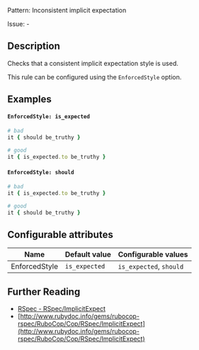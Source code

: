 Pattern: Inconsistent implicit expectation

Issue: -

## Description

Checks that a consistent implicit expectation style is used.

This rule can be configured using the `EnforcedStyle` option.

## Examples

#### `EnforcedStyle: is_expected`

```ruby
# bad
it { should be_truthy }

# good
it { is_expected.to be_truthy }
```
#### `EnforcedStyle: should`

```ruby
# bad
it { is_expected.to be_truthy }

# good
it { should be_truthy }
```

## Configurable attributes

Name | Default value | Configurable values
--- | --- | ---
EnforcedStyle | `is_expected` | `is_expected`, `should`

## Further Reading

* [RSpec - RSpec/ImplicitExpect](https://docs.rubocop.org/rubocop-rspec/cops_rspec.html#rspecimplicitexpect)
* [http://www.rubydoc.info/gems/rubocop-rspec/RuboCop/Cop/RSpec/ImplicitExpect](http://www.rubydoc.info/gems/rubocop-rspec/RuboCop/Cop/RSpec/ImplicitExpect)
